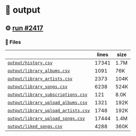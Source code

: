 # 📝  output 

## ⚙️ [run #2417](https://github.com/jwenerd/ytm-dl/actions/runs/11232634999)

### 📁 Files

|                                                                         |lines|size|
|-------------------------------------------------------------------------|-----|----|
|[`output/history.csv` ](output/history.csv)                              |17341|1.7M|
|[`output/library_albums.csv` ](output/library_albums.csv)                |1091 |76K |
|[`output/library_artists.csv` ](output/library_artists.csv)              |2373 |104K|
|[`output/library_songs.csv` ](output/library_songs.csv)                  |6238 |524K|
|[`output/library_subscriptions.csv` ](output/library_subscriptions.csv)  |121  |8.0K|
|[`output/library_upload_albums.csv` ](output/library_upload_albums.csv)  |1321 |192K|
|[`output/library_upload_artists.csv` ](output/library_upload_artists.csv)|1748 |192K|
|[`output/library_upload_songs.csv` ](output/library_upload_songs.csv)    |17444|1.4M|
|[`output/liked_songs.csv` ](output/liked_songs.csv)                      |4288 |360K|